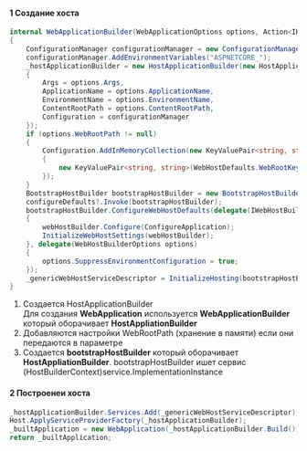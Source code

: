 #### 1 Создание хоста
```csharp
internal WebApplicationBuilder(WebApplicationOptions options, Action<IHostBuilder>? configureDefaults = null)
{
	ConfigurationManager configurationManager = new ConfigurationManager();
	configurationManager.AddEnvironmentVariables("ASPNETCORE_");
	_hostApplicationBuilder = new HostApplicationBuilder(new HostApplicationBuilderSettings
	{
		Args = options.Args,
		ApplicationName = options.ApplicationName,
		EnvironmentName = options.EnvironmentName,
		ContentRootPath = options.ContentRootPath,
		Configuration = configurationManager
	});
	if (options.WebRootPath != null)
	{
		Configuration.AddInMemoryCollection(new KeyValuePair<string, string>[1]
		{
			new KeyValuePair<string, string>(WebHostDefaults.WebRootKey, options.WebRootPath)
		});
	}
	BootstrapHostBuilder bootstrapHostBuilder = new BootstrapHostBuilder(_hostApplicationBuilder);
	configureDefaults?.Invoke(bootstrapHostBuilder);
	bootstrapHostBuilder.ConfigureWebHostDefaults(delegate(IWebHostBuilder webHostBuilder)
	{
		webHostBuilder.Configure(ConfigureApplication);
		InitializeWebHostSettings(webHostBuilder);
	}, delegate(WebHostBuilderOptions options)
	{
		options.SuppressEnvironmentConfiguration = true;
	});
	_genericWebHostServiceDescriptor = InitializeHosting(bootstrapHostBuilder);
}
```
1. Создается HostApplicationBuilder  
  Для создания **WebApplication** используется **WebApplicationBuilder** который оборачивает **HostAppliationBuilder**
2. Добавляются настройки WebRootPath (хранение в памяти) если они передаются в параметре
3. Создается **bootstrapHostBuilder** который оборачивает **HostAppliationBuilder**. bootstrapHostBuilder ишет сервис (HostBuilderContext)service.ImplementationInstance

#### 2 Построенеи хоста
```csharp
_hostApplicationBuilder.Services.Add(_genericWebHostServiceDescriptor);
Host.ApplyServiceProviderFactory(_hostApplicationBuilder);
_builtApplication = new WebApplication(_hostApplicationBuilder.Build());
return _builtApplication;
```
